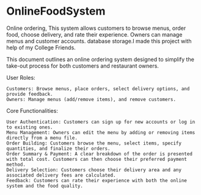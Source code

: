 # OnlineFoodSystem

Online ordering,
This system allows customers to browse menus, order food, choose delivery, and rate their experience.
Owners can manage menus and customer accounts.
database storage.I made this project with help of my College Friends.

This document outlines an online ordering system designed to simplify the take-out process for both customers and restaurant owners.

User Roles:

    Customers: Browse menus, place orders, select delivery options, and provide feedback.
    Owners: Manage menus (add/remove items), and remove customers.

Core Functionalities:

    User Authentication: Customers can sign up for new accounts or log in to existing ones.
    Menu Management: Owners can edit the menu by adding or removing items directly from a menu file.
    Order Building: Customers browse the menu, select items, specify quantities, and finalize their orders.
    Order Summary & Payment: A clear breakdown of the order is presented with total cost. Customers can then choose their preferred payment method.
    Delivery Selection: Customers choose their delivery area and any associated delivery fees are calculated.
    Feedback: Customers can rate their experience with both the online system and the food quality.
